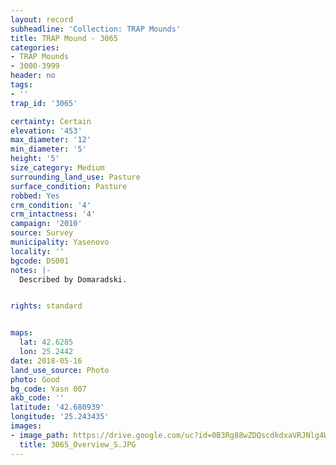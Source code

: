 ```yaml
---
layout: record
subheadline: 'Collection: TRAP Mounds'
title: TRAP Mound - 3065
categories:
- TRAP Mounds
- 3000-3999
header: no
tags:
- ''
trap_id: '3065'

certainty: Certain
elevation: '453'
max_diameter: '12'
min_diameter: '5'
height: '5'
size_category: Medium
surrounding_land_use: Pasture
surface_condition: Pasture
robbed: Yes
crm_condition: '4'
crm_intactness: '4'
campaign: '2010'
source: Survey
municipality: Yasenovo
locality: ''
bgcode: DS001
notes: |-
  Described by Domaradski.


rights: standard


maps:
  lat: 42.6285
  lon: 25.2442
date: 2018-05-16
land_use_source: Photo
photo: Good
bg_code: Yasn 007
akb_code: ''
latitude: '42.680939'
longitude: '25.243435'
images:
- image_path: https://drive.google.com/uc?id=0B3Rg88wZDQscdkdxaVRJNlg4WkE
  title: 3065_Overview_S.JPG
---
```


